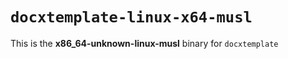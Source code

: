 # `docxtemplate-linux-x64-musl`

This is the **x86_64-unknown-linux-musl** binary for `docxtemplate`
